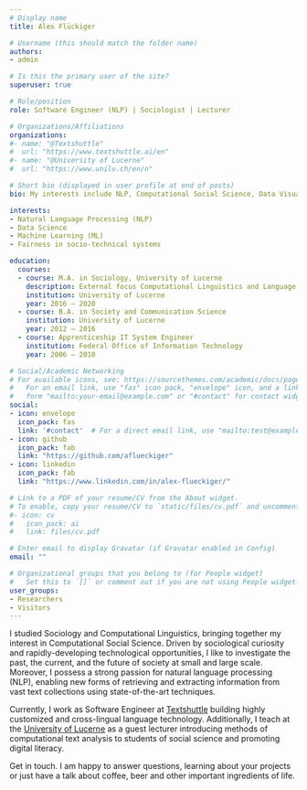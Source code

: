 ```yaml
---
# Display name
title: Alex Flückiger

# Username (this should match the folder name)
authors:
- admin

# Is this the primary user of the site?
superuser: true

# Role/position
role: Software Engineer (NLP) | Sociologist | Lecturer

# Organizations/Affiliations
organizations:
#- name: "@Textshuttle"
#  url: "https://www.textshuttle.ai/en"
#- name: "@University of Lucerne"
#  url: "https://www.unilu.ch/en/n"

# Short bio (displayed in user profile at end of posts)
bio: My interests include NLP, Computational Social Science, Data Visualizations.

interests:
- Natural Language Processing (NLP)
- Data Science
- Machine Learning (ML)
- Fairness in socio-technical systems

education:
  courses:
  - course: M.A. in Sociology, University of Lucerne
    description: External focus Computational Linguistics and Language Technology (75 ECTS), University of Zurich Partnership program, fall semester 2016, University of Calgary, Canada
    institution: University of Lucerne
    year: 2016 – 2020
  - course: B.A. in Society and Communication Science
    institution: University of Lucerne
    year: 2012 – 2016
  - course: Apprenticeship IT System Engineer
    institution: Federal Office of Information Technology
    year: 2006 – 2010

# Social/Academic Networking
# For available icons, see: https://sourcethemes.com/academic/docs/page-builder/#icons
#   For an email link, use "fas" icon pack, "envelope" icon, and a link in the
#   form "mailto:your-email@example.com" or "#contact" for contact widget.
social:
- icon: envelope
  icon_pack: fas
  link: '#contact'  # For a direct email link, use "mailto:test@example.org".
- icon: github
  icon_pack: fab
  link: "https://github.com/aflueckiger"
- icon: linkedin
  icon_pack: fab
  link: "https://www.linkedin.com/in/alex-flueckiger/"

# Link to a PDF of your resume/CV from the About widget.
# To enable, copy your resume/CV to `static/files/cv.pdf` and uncomment the lines below.
#- icon: cv
#   icon_pack: ai
#   link: files/cv.pdf

# Enter email to display Gravatar (if Gravatar enabled in Config)
email: ""

# Organizational groups that you belong to (for People widget)
#   Set this to `[]` or comment out if you are not using People widget.
user_groups:
- Researchers
- Visitors
---
```




I studied Sociology and Computational Linguistics, bringing together my interest in Computational
Social Science. Driven by sociological curiosity and rapidly-developing technological opportunities, I like to investigate the past, the current, and the future of society at small and large scale. Moreover, I possess a strong passion for natural language processing (NLP), enabling new forms of retrieving and extracting information from vast text collections using state-of-the-art techniques.

Currently, I work as Software Engineer at [Textshuttle](https://www.textshuttle.ai/) building highly customized and cross-lingual language technology. Additionally, I teach at the [University of Lucerne](https://www.unilu.ch/en/n) as a guest lecturer introducing methods of computational text analysis to students of social science and promoting digital literacy.

Get in touch. I am happy to answer questions, learning about your projects or just have a talk about coffee, beer and other important ingredients of life.